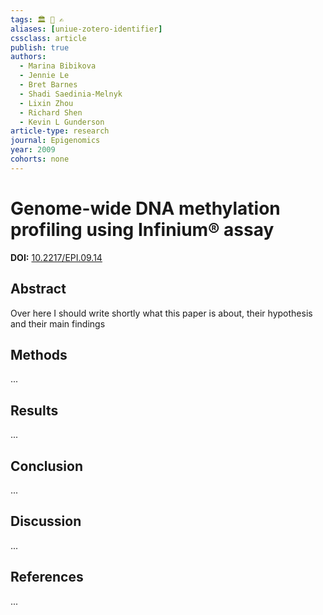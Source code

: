 ```yaml
---
tags: 🏛 🔬 ✍️
aliases: [uniue-zotero-identifier]
cssclass: article
publish: true
authors:
  - Marina Bibikova
  - Jennie Le
  - Bret Barnes
  - Shadi Saedinia-Melnyk
  - Lixin Zhou
  - Richard Shen
  - Kevin L Gunderson
article-type: research
journal: Epigenomics
year: 2009
cohorts: none
---
```

# Genome-wide DNA methylation profiling using Infinium® assay
**DOI:** [10.2217/EPI.09.14](https://www.doi.org/10.2217/EPI.09.14)

## Abstract
Over here I should write shortly what this paper is about, their hypothesis and their main findings

## Methods
...

## Results
...

## Conclusion
...

## Discussion
...

## References
...